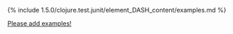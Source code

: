 {% include 1.5.0/clojure.test.junit/element_DASH_content/examples.md %}

[Please add examples!](https://github.com/arrdem/grimoire/edit/master/_includes/1.6.0/clojure.test.junit/element_DASH_content/examples.md)
